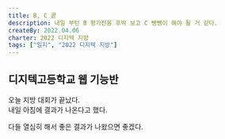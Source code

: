 ```yaml
---
title: B, C 끝
description: 내일 부턴 B 평가전을 후딱 보고 C 뺑뺑이 해야 될 거 같다.
createBy: 2022.04.06
charter: 2022 디지텍 지방
tags: ["일지", "2022 디지텍 지방"]
---
```


## 디지텍고등학교 웹 기능반

오늘 지방 대회가 끝났다.  
내일 아침에 결과가 나온다고 했다.

다들 열심히 해서 좋은 결과가 나왔으면 좋겠다.

